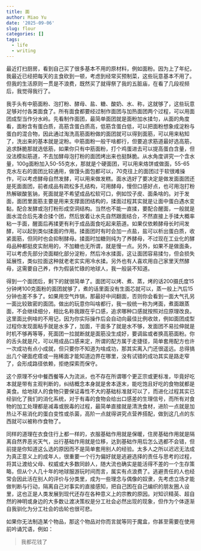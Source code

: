```yaml
---
title: 面
author: Miao Yu
date: '2025-09-06'
slug: flour
categories: []
tags:
  - life
  - writing
---
```

最近打扫厨房，看到自己买了很多基本不用的原材料，例如面粉。因为上了年纪，我最近已经把每天的主食砍到一顿，考虑到经常买预制菜，这些玩意基本不用了。但我的生活原则一贯是不浪费，既然买了就得祭了我的五脏庙，在看了几段视频后，我觉得我行了。

我手头有中筋面粉、泡打粉、酵母、盐、糖、酸奶、水、称，这就够了，这些玩意足够对付各类面食了。所有面食都要经过制作面团与加热面团两个过程，可以用面团成型当作分水岭。先看制作面团，最简单面团就是面粉加水揉匀，从面的角度看，面粉含有蛋白质，高筋含蛋白质高，低筋含蛋白低，可以把面粉想象成淀粉与蛋白的混合物，因此通过淘洗高筋面粉做的面团就可以得到面筋，可以用来粘知了，洗出来的基本就是淀粉。中筋面粉一般干啥都行，但要追求筋道最好选高筋，追求酥脆那就选低筋，如果你只有中筋面粉，打个鸡蛋进去可以提高蛋白含量，但没法模拟筋道，不去加酵母泡打粉的面团烤出来也挺酥脆。从水角度讲究一个含水量，100g面粉加入50-55克水，那就是个硬面团，可以用来烙饼或做面，55-65克水左右的面团比较通用，做馒头面包都可以，70克往上的面团过于软很难操作，可以考虑酵母自然发酵，可以用来做发糕。面水选好了要决定是做发面面团还是死面面团，前者成品有疏松多孔结构，可用酵母，慢但口感好点，也可用泡打粉热解碳酸氢钠，死面就是不希望成品松软可口，例如饺子皮、面条啥的。对于发面，面团里面筋主要是用来支撑面团结构的，揉面过程其实就是让面中蛋白遇水变黏，配合发酵或泡打粉形成空洞结构。当然也不能一直揉，要配合醒面，一般就是面水混合后先凑合揉个团，然后放着让水先自然跟面结合，不然直接上手揉大概率粘一手面，醒面后再揉更有利于成品面食吃起来筋道。如果仅依赖酵母长时间发酵，可以起到类似揉面的作用。揉面团时有时会加一点盐，盐可以析出蛋白质，收紧面筋，但同时也会抑制酵母。揉面时加糖则纯为了养酵母，不过现在工业化的酵母品种都挺皮实耐用的，不加糖也无所谓，就是慢一点。另外，如果不是做面条，可以考虑先部分烫面糊化部分淀粉，然后冷水揉面，这让面团容易揉匀，但会损失延展性，类似拉面这种就老老实实用冷水揉。另外也有人喜欢用自己家里天然酵母，这需要自己养，作为假装忙碌的地球人，我一般装不知道。

得到一个面团后，剩下的就很简单了。面团可以烤、煮、蒸，烤的话200摄氏度15分钟烤100克面粉的面团就够了，煮的话里面没有生面芯就可以，蒸一般上汽后15分钟也差不多了。如果用空气炸锅，那最好中间翻面，否则你会看到一面大气孔另一面比较致密的面团。做出的玩意你叫啥都行，我一般统一称为烤面，煮面跟蒸面，不会继续细分，相比名称我跟在乎口感，追求哪种口感就按照对应原理改良。这里面比例啥的不用记，因为你实际操作后会自动向最佳比例收敛，例如面团成型过程你发现面粘手就是水多了，加面，干面多了就是水不够，发面团不易拉伸就是时机不够再等等，死面团一拉就断就是面筋没生成好，要调盐或者换高筋面粉。你的舌头就是尺，可以用成品口感来定，所谓的配方属于走捷径，简单套用配方也许一次成功有点小成就，但只要你不知道为啥成功，那其实离入门还很遥远。总得搞出几个硬面疙瘩或一拖稀面才能知道边界在哪里，没有试错的成功其实是路走窄了，会形成路径依赖，拒绝探索而保守。

这个原理不分中餐西餐等人为流派，也不存在所谓哪个更正宗或更标准，毕竟好吃本就是带有主观判断的，纠结概念本身就是舍本逐末，能吃饱且好吃的食物就都是美食。给地球人的食物只要保证毒性不大的基础标准就可以了，而进化过程其实已经驯化了我们的消化系统，对于有毒的食物会给出口感差的生理信号，而所有对食物的加工处理都是减毒或脱毒的过程，最简单直接就是清洗食材，进阶一点就是加热让不易消化的蛋白变性或杀菌，高阶一点就得讲究点营养搭配，做到这几点的东西就可以被称作食物了。

同样的道理在衣食住行上都一样的，衣服基础作用就是保暖，住房基础作用就是隔离自然界恶劣天气，出行基础作用就是位移，达到基础作用后怎么选都不会错，但前提是你知道这么选的原因而不是简单套用别人的经验。太多人之所以迟迟无法成为真正意义上的成年人，很重要一个行为偏好就是逃避选择的责任与思考的过程，将其让渡给父母、权威或大多数同龄人，随大流也确实是能活得不差的一个生存策略，但从个人几十年的地球服游玩时间而言，属实有点浪费了。逃避责任的人也经常会因此活在别人的评价与分类里，成为一些理念与偶像的奴隶，先考虑立场才能做判断与行动，隔离自己对事实的直接感知，把自己困在自己编织的朋友圈人设里，这也正是人类发展到现代还存在各种意义上的宗教的原因。对知识精英、超自然的神明或身边的大多数让渡决策权是分工社会必然出现的现象，但作为个体逐渐自我驯化为分工社会的齿轮也很可悲。

如果你无法制造某个物品，那这个物品对你而言就等同于魔盒，你甚至需要在使用前吟诵咒语，例如：

> 我都花钱了
